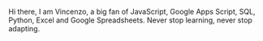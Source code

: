 Hi there, I am Vincenzo, a big fan of JavaScript, Google Apps Script, SQL, Python, Excel and Google Spreadsheets. Never stop learning, never stop adapting.
